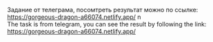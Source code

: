Задание от телеграма, посомтреть результат можно по ссылке: https://gorgeous-dragon-a66074.netlify.app/ n\
The task is from telegram, you can see the result by following the link: https://gorgeous-dragon-a66074.netlify.app/
